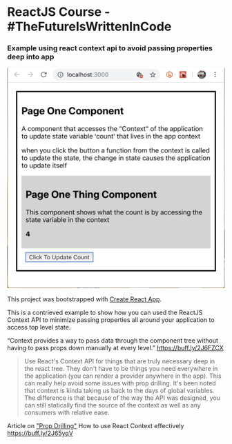# ReactJS Course - #TheFutureIsWrittenInCode

### Example using react context api to avoid passing properties deep into app

<img src="Screen Shot 2019-09-20 at 10.22.37 AM.png" width=600/>

This project was bootstrapped with [Create React App](https://github.com/facebook/create-react-app).

This is a contrieved example to show how you can used the ReactJS Context API to minimize passing properties all around your application to access top level state.

“Context provides a way to pass data through the component tree without having to pass props down manually at every level.” https://buff.ly/2J6FZCX

> Use React's Context API for things that are truly necessary deep in the react tree. They don't have to be things you need everywhere in the application (you can render a provider anywhere in the app). This can really help avoid some issues with prop drilling. It's been noted that context is kinda taking us back to the days of global variables. The difference is that because of the way the API was designed, you can still statically find the source of the context as well as any consumers with relative ease.

Article on ["Prop Drilling"](https://buff.ly/2M4LKEd)
How to use React Context effectively https://buff.ly/2J65yqV
